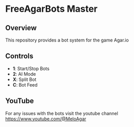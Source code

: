 # FreeAgarBots Master

## Overview

This repository provides a bot system for the game Agar.io

## Controls

- **1**: Start/Stop Bots
- **2**: AI Mode
- **X**: Split Bot
- **C**: Bot Feed

## YouTube

For any issues with the bots visit the youtube channel https://www.youtube.com/@MeloAgar
